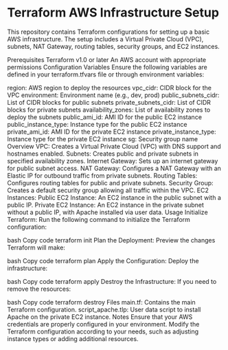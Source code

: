 


<h1>Terraform AWS Infrastructure Setup</h1>
This repository contains Terraform configurations for setting up a basic AWS infrastructure. The setup includes a Virtual Private Cloud (VPC), subnets, NAT Gateway, routing tables, security groups, and EC2 instances.

Prerequisites
Terraform v1.0 or later
An AWS account with appropriate permissions
Configuration
Variables
Ensure the following variables are defined in your terraform.tfvars file or through environment variables:

region: AWS region to deploy the resources
vpc_cidr: CIDR block for the VPC
environment: Environment name (e.g., dev, prod)
public_subnets_cidr: List of CIDR blocks for public subnets
private_subnets_cidr: List of CIDR blocks for private subnets
availability_zones: List of availability zones to deploy the subnets
public_ami_id: AMI ID for the public EC2 instance
public_instance_type: Instance type for the public EC2 instance
private_ami_id: AMI ID for the private EC2 instance
private_instance_type: Instance type for the private EC2 instance
sg: Security group name
Overview
VPC: Creates a Virtual Private Cloud (VPC) with DNS support and hostnames enabled.
Subnets: Creates public and private subnets in specified availability zones.
Internet Gateway: Sets up an internet gateway for public subnet access.
NAT Gateway: Configures a NAT Gateway with an Elastic IP for outbound traffic from private subnets.
Routing Tables: Configures routing tables for public and private subnets.
Security Group: Creates a default security group allowing all traffic within the VPC.
EC2 Instances:
Public EC2 Instance: An EC2 instance in the public subnet with a public IP.
Private EC2 Instance: An EC2 instance in the private subnet without a public IP, with Apache installed via user data.
Usage
Initialize Terraform: Run the following command to initialize the Terraform configuration:

bash
Copy code
terraform init
Plan the Deployment: Preview the changes Terraform will make:

bash
Copy code
terraform plan
Apply the Configuration: Deploy the infrastructure:

bash
Copy code
terraform apply
Destroy the Infrastructure: If you need to remove the resources:

bash
Copy code
terraform destroy
Files
main.tf: Contains the main Terraform configuration.
script_apache.tlp: User data script to install Apache on the private EC2 instance.
Notes
Ensure that your AWS credentials are properly configured in your environment.
Modify the Terraform configuration according to your needs, such as adjusting instance types or adding additional resources.
